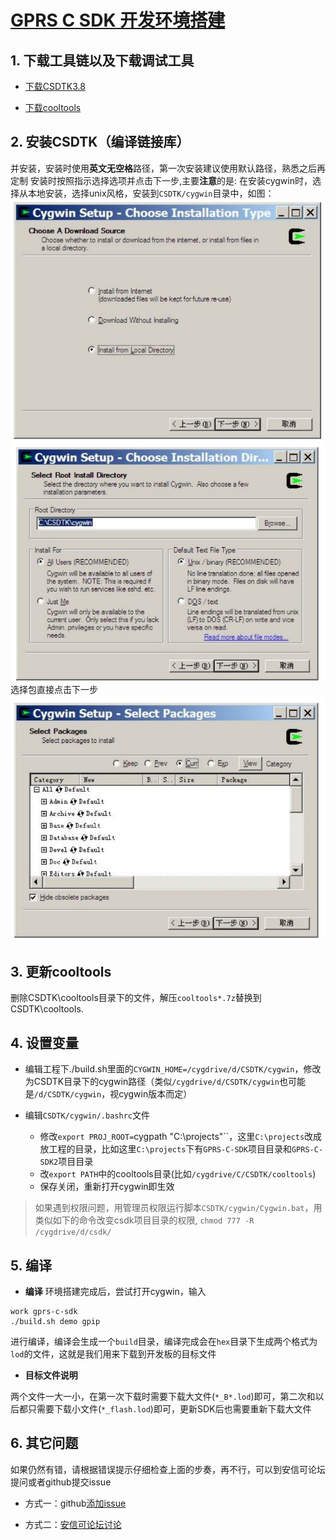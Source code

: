 [GPRS C SDK 开发环境搭建](https://github.com/Ai-Thinker-Open/GPRS-C-SDK/blob/master/doc/compile_environment_zh-cn.md)
====

## 1. 下载工具链以及下载调试工具

* [下载CSDTK3.8](http://otge8q9ud.bkt.clouddn.com/CSDTK3.8_Cygwin1.5.25_Svn_1.5.4_Full_Setup.exe)

* [下载cooltools](http://otge8q9ud.bkt.clouddn.com/cooltools-win32_custom-2017-11-01-16-20-d9846481.7z)

## 2. 安装CSDTK（编译链接库）

并安装，安装时使用**英文无空格**路径，第一次安装建议使用默认路径，熟悉之后再定制
安装时按照指示选择选项并点击<kbd>下一步</kbd>,主要**注意**的是:
在安装cygwin时，选择从本地安装，选择unix风格，安装到`CSDTK/cygwin`目录中，如图：
![](./assets/cygwin_install.png)
![](./assets/cygwin_install2.png)
选择包直接点击下一步
![](./assets/cygwin_install3.png)

## 3. 更新cooltools

删除CSDTK\cooltools目录下的文件，解压`cooltools*.7z`替换到CSDTK\cooltools.

## 4. 设置变量

* 编辑工程下./build.sh里面的`CYGWIN_HOME=/cygdrive/d/CSDTK/cygwin`，修改为CSDTK目录下的cygwin路径（类似`/cygdrive/d/CSDTK/cygwin`也可能是`/d/CSDTK/cygwin`，视cygwin版本而定）

* 编辑`CSDTK/cygwin/.bashrc`文件
  * 修改`export PROJ_ROOT=`cygpath "C:\projects"``，这里`C:\projects`改成放工程的目录，比如这里`C:\projects`下有`GPRS-C-SDK`项目目录和`GPRS-C-SDK2`项目目录
  * 改`export PATH`中的cooltools目录(比如`/cygdrive/C/CSDTK/cooltools`)
  * 保存关闭，重新打开cygwin即生效

> 如果遇到权限问题，用管理员权限运行脚本`CSDTK/cygwin/Cygwin.bat`，用类似如下的命令改变csdk项目目录的权限, `chmod 777 -R /cygdrive/d/csdk/`


## 5. 编译

* **编译**
环境搭建完成后，尝试打开cygwin，输入
```
work gprs-c-sdk
./build.sh demo gpip
```
进行编译，编译会生成一个`build`目录，编译完成会在`hex`目录下生成两个格式为`lod`的文件，这就是我们用来下载到开发板的目标文件

* **目标文件说明** 

两个文件一大一小，在第一次下载时需要下载大文件(`*_B*.lod`)即可，第二次和以后都只需要下载小文件(`*_flash.lod`)即可，更新SDK后也需要重新下载大文件

## 6. 其它问题

如果仍然有错，请根据错误提示仔细检查上面的步奏，再不行，可以到安信可论坛提问或者github提交issue

* 方式一：github[添加issue](https://github.com/Ai-Thinker-Open/GPRS-C-SDK/issues/new)

* 方式二：[安信可论坛讨论](http://bbs.ai-thinker.com/forum.php?mod=forumdisplay&fid=37)
